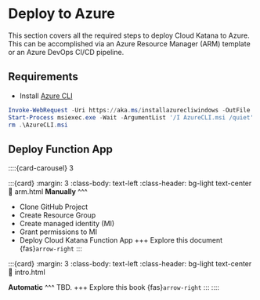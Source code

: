 # Deploy to Azure

This section covers all the required steps to deploy Cloud Katana to Azure.
This can be accomplished via an Azure Resource Manager (ARM) template or an Azure DevOps CI/CD pipeline.

## Requirements

* Install [Azure CLI](https://docs.microsoft.com/en-us/cli/azure/install-azure-cli)

```PowerShell
Invoke-WebRequest -Uri https://aka.ms/installazurecliwindows -OutFile .\AzureCLI.msi
Start-Process msiexec.exe -Wait -ArgumentList '/I AzureCLI.msi /quiet'
rm .\AzureCLI.msi
```

## Deploy Function App

::::{card-carousel} 3

:::{card}
:margin: 3
:class-body: text-left
:class-header: bg-light text-center
:link: arm.html
**Manually**
^^^
* Clone GitHub Project
* Create Resource Group
* Create managed identity (MI)
* Grant permissions to MI
* Deploy Cloud Katana Function App
+++
Explore this document {fas}`arrow-right`
:::

:::{card}
:margin: 3
:class-body: text-left
:class-header: bg-light text-center
:link: intro.html

**Automatic**
^^^
TBD.
+++
Explore this book {fas}`arrow-right`
:::
::::